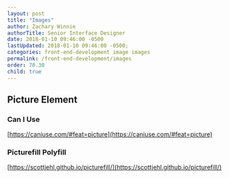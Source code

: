 ```yaml
---
layout: post
title: "Images"
author: Zachary Winnie
authorTitle: Senior Interface Designer
date: 2018-01-10 09:46:00 -0500
lastUpdated: 2018-01-10 09:46:00 -0500;
categories: front-end-development image images
permalink: /front-end-development/images
order: 70.30
child: true
---
```


## Picture Element

### Can I Use
[https://caniuse.com/#feat=picture](https://caniuse.com/#feat=picture)

### Picturefill Polyfill
[https://scottjehl.github.io/picturefill/](https://scottjehl.github.io/picturefill/)